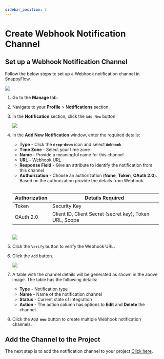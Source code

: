 ```yaml
---
sidebar_position: 3 
---
```

# Create Webhook Notification Channel

## Set up a Webhook Notification Channel

Follow the below steps to set up a Webhook notification channel in SnappyFlow.

<img src="/img/Notifications/Webhook/image_4.png" />

1. Go to the **Manage** tab.

2. Navigate to your **Profile** > **Notifications** section.

3. In the **Notification** section, click the `Add New` button.

   <img src="/img/Notifications/Webhook/image_5.png" />

4. In the **Add New Notification** window, enter the required details:

   - **Type** - Click the **`drop-down`** icon and select **`Webhook`**
   - **Time Zone** - Select your time zone
   - **Name** - Provide a meaningful name for this channel
   - **URL** - Webhook URL
   - **Response Field** - Give an attribute to identify the notification from this channel
   - **Authorization** - Choose an authorization (**None**, **Token**, **OAuth 2.0**). Based on the authorization provide the details from Webhook.

   <br/>

   | **Authorization** | **Details Required** |
   | ----------------- | ---------------------- |
   | Token         | Security Key    |
   |OAuth 2.0| Client ID, Client Secret (secret key), Token URL, Scope|

   <br/>

   <img src="/img/Notifications/Webhook/image_5.png" />

5. Click the `Verify`  button to verify the Webhook URL.

6. Click the `Add` button.

   <img src="/img/Notifications/Webhook/image_7.png" />

7. A table with the channel details will be generated as shown in the above image. The table has the following details:

   - **Type** - Notification type
   - **Name** - Name of the notification channel
   - **Status** - Current state of integration
   - **Action** - The action column has options to **Edit** and **Delete** the channel

8. Click the **`Add new`** button to create multiple Webhook notification channels.

## Add the Channel to the Project

The next step is to add the notification channel to your project [Click here](/docs/sidebar-snappyflow-saas/Alerts_notifications/Notifications/Map_Notification_Alerts/map_projects_to_channels).

